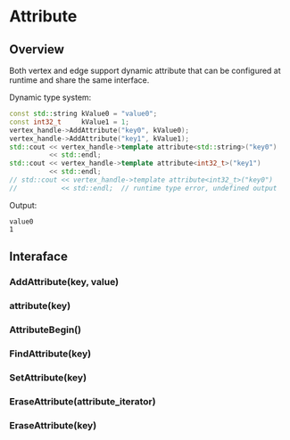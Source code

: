 # Attribute

## Overview

Both vertex and edge support dynamic attribute that can be configured at runtime and share the same interface.

Dynamic type system:

```c++
const std::string kValue0 = "value0";
const int32_t     kValue1 = 1;
vertex_handle->AddAttribute("key0", kValue0);
vertex_handle->AddAttribute("key1", kValue1);
std::cout << vertex_handle->template attribute<std::string>("key0") 
          << std::endl;
std::cout << vertex_handle->template attribute<int32_t>("key1")
          << std::endl;
// std::cout << vertex_handle->template attribute<int32_t>("key0") 
//           << std::endl;  // runtime type error, undefined output
```

Output:
```
value0
1
```

## Interaface

### AddAttribute(key, value)

### attribute(key)

### AttributeBegin()

### FindAttribute(key)

### SetAttribute(key)

### EraseAttribute(attribute_iterator)

### EraseAttribute(key)

